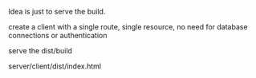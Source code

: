 Idea is just to serve the build.

create a client with a single route, single resource, no need for database connections or authentication

serve the dist/build

server/client/dist/index.html
